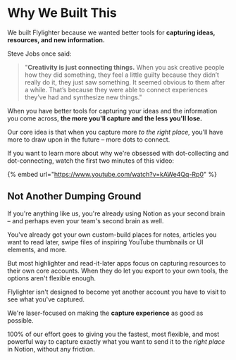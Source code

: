 # Why We Built This

We built Flylighter because we wanted better tools for **capturing ideas, resources, and new information.**

Steve Jobs once said:

> "**Creativity is just connecting things.** When you ask creative people how they did something, they feel a little guilty because they didn’t really do it, they just saw something. It seemed obvious to them after a while. That’s because they were able to connect experiences they’ve had and synthesize new things."

When you have better tools for capturing your ideas and the information you come across, **the more you'll capture and the less you'll lose.**

Our core idea is that when you capture more _to the right place,_ you'll have more to draw upon in the future – more dots to connect.

If you want to learn more about why we're obsessed with dot-collecting and dot-connecting, watch the first two minutes of this video:

{% embed url="https://www.youtube.com/watch?v=kAWe4Qq-Rp0" %}

## Not Another Dumping Ground

If you're anything like us, you're already using Notion as your second brain – and perhaps even your team's second brain as well.

You've already got your own custom-build places for notes, articles you want to read later, swipe files of inspiring YouTube thumbnails or UI elements, and more.

But most highlighter and read-it-later apps focus on capturing resources to their own core accounts. When they do let you export to your own tools, the options aren't flexible enough.

Flylighter isn't designed to become yet another account you have to visit to see what you've captured.

We're laser-focused on making the **capture experience** as good as possible.&#x20;

100% of our effort goes to giving you the fastest, most flexible, and most powerful way to capture exactly what you want to send it to the _right place_ in Notion, without any friction.
